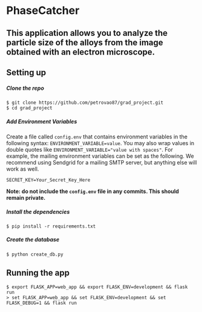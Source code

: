# PhaseCatcher

## This application allows you to analyze the particle size of the alloys from the image obtained with an electron microscope.

## Setting up

##### Clone the repo

```
$ git clone https://github.com/petrovao87/grad_project.git
$ cd grad_project
```

##### Add Environment Variables

Create a file called `config.env` that contains environment variables in the following syntax: `ENVIRONMENT_VARIABLE=value`.
You may also wrap values in double quotes like `ENVIRONMENT_VARIABLE="value with spaces"`.
For example, the mailing environment variables can be set as the following.
We recommend using Sendgrid for a mailing SMTP server, but anything else will work as well.

```
SECRET_KEY=Your_Secret_Key_Here
```

**Note: do not include the `config.env` file in any commits. This should remain private.**

##### Install the dependencies

```
$ pip install -r requirements.txt
```

##### Create the database

```
$ python create_db.py
```

## Running the app
```
$ export FLASK_APP=web_app && export FLASK_ENV=development && flask run
> set FLASK_APP=web_app && set FLASK_ENV=development && set FLASK_DEBUG=1 && flask run
```